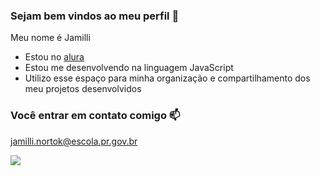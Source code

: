 ### Sejam bem vindos ao meu perfil 💜

Meu nome é Jamilli

- Estou no [alura](https://www.alura.com.br)
- Estou me desenvolvendo na linguagem JavaScript
- Utilizo esse espaço para minha organização e compartilhamento dos meu projetos desenvolvidos

### Você entrar em contato comigo 📫

jamilli.nortok@escola.pr.gov.br



![](https://media1.tenor.com/m/XyWCSD5WNQQAAAAC/edwin-payne-silly.gif)
